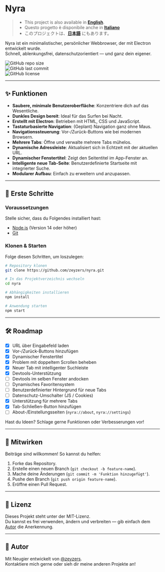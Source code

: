 # Nyra

> - This project is also available in **[English](../README.md)**.
> - Questo progetto è disponibile anche in **[Italiano](./README.it.md)**
> - このプロジェクトは、**[日本語](./README.jp.md)** にもあります。

Nyra ist ein minimalistischer, persönlicher Webbrowser, der mit Electron entwickelt wurde.  
Schnell, ablenkungsfrei, datenschutzorientiert — und ganz dein eigener.

![GitHub repo size](https://img.shields.io/github/repo-size/zeyzers/nyra?style=flat-square)  
![GitHub last commit](https://img.shields.io/github/last-commit/zeyzers/nyra?style=flat-square)  
![GitHub license](https://img.shields.io/github/license/zeyzers/nyra?style=flat-square)

---

## ✨ Funktionen

- **Saubere, minimale Benutzeroberfläche**: Konzentriere dich auf das Wesentliche.  
- **Dunkles Design bereit**: Ideal für das Surfen bei Nacht.  
- **Erstellt mit Electron**: Betrieben mit HTML, CSS und JavaScript.  
- **Tastaturbasierte Navigation**: (Geplant) Navigation ganz ohne Maus.  
- **Navigationssteuerung**: Vor-/Zurück-Buttons wie bei modernen Browsern.  
- **Mehrere Tabs**: Öffne und verwalte mehrere Tabs mühelos.  
- **Dynamische Adressleiste**: Aktualisiert sich in Echtzeit mit der aktuellen URL.  
- **Dynamischer Fenstertitel**: Zeigt den Seitentitel im App-Fenster an.  
- **Intelligente neue Tab-Seite**: Benutzerdefinierte Startseite mit integrierter Suche.  
- **Modularer Aufbau**: Einfach zu erweitern und anzupassen.  

---

## 🚀 Erste Schritte

### Voraussetzungen

Stelle sicher, dass du Folgendes installiert hast:
- [Node.js](https://nodejs.org/) (Version 14 oder höher)  
- [Git](https://git-scm.com/)

### Klonen & Starten

Folge diesen Schritten, um loszulegen:

```bash
# Repository klonen
git clone https://github.com/zeyzers/nyra.git

# In das Projektverzeichnis wechseln
cd nyra

# Abhängigkeiten installieren
npm install

# Anwendung starten
npm start
```

---

## 🛠️ Roadmap

- [x] URL über Eingabefeld laden  
- [x] Vor-/Zurück-Buttons hinzufügen  
- [x] Dynamischer Fenstertitel  
- [x] Problem mit doppeltem Scrollen beheben  
- [x] Neuer Tab mit intelligenter Suchleiste  
- [x] Devtools-Unterstützung  
- [ ] Devtools im selben Fenster andocken  
- [ ] Dynamisches Favoritensystem  
- [ ] Benutzerdefinierter Hintergrund für neue Tabs  
- [ ] Datenschutz-Umschalter (JS / Cookies)  
- [x] Unterstützung für mehrere Tabs  
- [x] Tab-Schließen-Button hinzufügen  
- [ ] About-/Einstellungsseiten (`nyra://about`, `nyra://settings`)  

Hast du Ideen? Schlage gerne Funktionen oder Verbesserungen vor!

---

## 🤝 Mitwirken

Beiträge sind willkommen! So kannst du helfen:

1. Forke das Repository.  
2. Erstelle einen neuen Branch (`git checkout -b feature-name`).  
3. Mache deine Änderungen (`git commit -m 'Funktion hinzugefügt'`).  
4. Pushe den Branch (`git push origin feature-name`).  
5. Eröffne einen Pull Request.

---

## 📜 Lizenz

Dieses Projekt steht unter der MIT-Lizenz.  
Du kannst es frei verwenden, ändern und verbreiten — gib einfach dem [Autor](https://github.com/zeyzers) die Anerkennung.

---

## 👤 Autor

Mit Neugier entwickelt von [@zeyzers](https://github.com/zeyzers).  
Kontaktiere mich gerne oder sieh dir meine anderen Projekte an!
